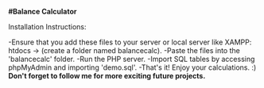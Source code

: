 **#Balance Calculator**

Installation Instructions:

-Ensure that you add these files to your server or local server like XAMPP: htdocs -> (create a folder named balancecalc).
-Paste the files into the 'balancecalc' folder.
-Run the PHP server.
-Import SQL tables by accessing phpMyAdmin and importing 'demo.sql'.
-That's it! Enjoy your calculations. :)
**Don't forget to follow me for more exciting future projects.**
